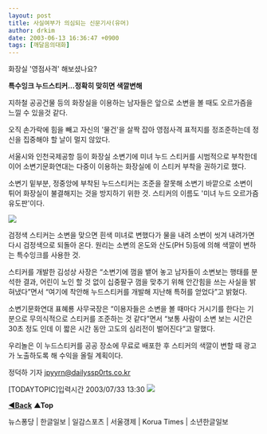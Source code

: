 ```yaml
---
layout: post
title: 사실여부가 의심되는 신문기사(유머)
author: drkim
date: 2003-06-13 16:36:47 +0900
tags: [깨달음의대화]
---
```


  




  






  
화장실 '영점사격' 해보셨나요?   

                          
**특수잉크 누드스티커…정확히 맞히면 색깔변해**

지하철 공공건물 등의 화장실을 이용하는 남자들은 앞으로 소변을 볼 때도 오르가즘을 느낄 수 있을것 같다. 

오직 손가락에 힘을 빼고 자신의 '물건'을 살짝 잡아 영점사격 표적지를 정조준하는데 정신을 집중해야 할 날이 멀지 않았다. 

서울시와 인천국제공항 등이 화장실 소변기에 미녀 누드 스티커를 시범적으로 부착한데 이어 소변기문화연대는 다중이 이용하는 화장실에 이 스티커 부착을 권하기로 했다. 

소변기 밑부분, 정중앙에 부착된 누드스티커는 조준을 잘못해 소변기 바깥으로 소변이 튀어 화장실이 불결해지는 것을 방지하기 위한 것. 스티커의 이름도 '미녀 누드 오르가즘 유도판'이다. 


  

![](http://drkimz.com/technote/board/private/upimg/1055489636.JPG) 

검정색 스티커는 소변을 맞으면 흰색 미녀로 변했다가 물을 내려 소변이 씻겨 내려가면 다시 검정색으로 되돌아 온다. 원리는 소변의 온도와 산도(PH 5)등에 의해 색깔이 변하는 특수잉크를 사용한 것. 

스티커를 개발한 김성상 사장은 “소변기에 껌을 뱉어 놓고 남자들이 소변보는 행태를 분석한 결과, 어린이 노인 할 것 없이 십중팔구 껌을 맞추기 위해 안간힘을 쓰는 사실을 밝혀냈다”면서 “여기에 착안해 누드스티커를 개발해 지난해 특허를 얻었다”고 밝혔다. 

소변기문화연대 표혜룡 사무국장은 “이용자들은 소변을 볼 때마다 거시기를 한다는 기분으로 무의식적으로 스티커를 조준하는 것 같다”면서 “보통 사람이 소변 보는 시간은 30초 정도 인데 이 짧은 시간 동안 고도의 심리전이 벌어진다“고 말했다. 

우리놀은 이 누드스티커를 공공 장소에 무료로 배포한 후 스티커의 색깔이 변할 때 광고가 노출하도록 해 수익을 올릴 계획이다. 

정덕하 기자 jpyyrn@dailyssp0rts.co.kr

[TODAYTOPIC]입력시간 2003/07/33 13:30  [![](http://www.hankooki.com/NewsPortal/image/np_send_gisa.gif)](http://www3.hankooki.com/NewsMail/newsmail.php3?url=www.hankooki.com/NewsPortal/200306/np20030613133042h7010.htm)   













  
[**◀Back**](JavaScript:history.back()) **▲Top**  












  
뉴스퐁당 | 한글일보 | 일감스포츠 | 서울갱제 | Korua Times | 소년한글일보